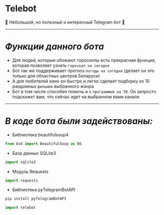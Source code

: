 # Telebot
:hibiscus: Небольшой, но полезный и интересный Telegram бот :hibiscus:
__________
# ***Функции данного бота***
+ Для людей, которые обожают гороскопы есть прекрасная функция, которая позволяет узнать `гороскоп на сегодня`
+ Бот так же поддерживает прогноз `погоды на сегодня` (делает он это только для областных центров Беларуси)
+ А для любителей кино он быстро и легко сделает подборку из 10 рандомных `фильмов` выбранного жанра
+ Бот в том числе способен помочь и с `программой на ТВ`. Он запросто подскажет вам, что сейчас идет на выбранном вами канале
___________
# ***В коде бота были задействованы:***
+ Библиотека beautifulsoup4
```python
from bs4 import BeautifulSoup as BS
```
+ База данных SQLite3
```python
import sqlite3
```
+ Модуль Requests
```python
import requests
```
+ Библиотека pyTelegramBotAPI
```python
pip install pyTelegramBotAPI
```
```python
import telebot
```
